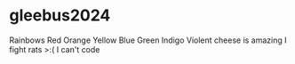 # gleebus2024
Rainbows
Red
Orange
Yellow
Blue
Green
Indigo
Violent
cheese is amazing
I fight rats >:(
I can't code